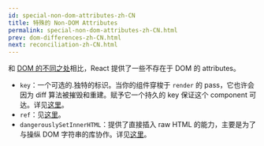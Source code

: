 ```yaml
---
id: special-non-dom-attributes-zh-CN
title: 特殊的 Non-DOM Attributes
permalink: special-non-dom-attributes-zh-CN.html
prev: dom-differences-zh-CN.html
next: reconciliation-zh-CN.html
---
```


和 [DOM 的不同之处](/react/docs/dom-differences-zh-CN.html)相比，React 提供了一些不存在于 DOM 的 attributes。

- `key`：一个可选的.独特的标识。当你的组件穿梭于 `render` 的 pass，它也许会因为 diff 算法被摧毁和重建。赋予它一个持久的 key 保证这个 component 可达。详见[这里](/react/docs/multiple-components.html#dynamic-children)。
- `ref`：见[这里](/react/docs/more-about-refs.html)。
- `dangerouslySetInnerHTML`：提供了直接插入 raw HTML 的能力，主要是为了与操纵 DOM 字符串的库协作。详见[这里](/react/tips/dangerously-set-inner-html.html)。
